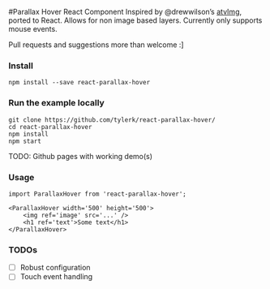 #Parallax Hover React Component
Inspired by @drewwilson’s [atvImg](https://github.com/drewwilson/atvImg), ported to React. Allows for non image based layers. Currently only supports mouse events. 

Pull requests and suggestions more than welcome :]

### Install
`npm install --save react-parallax-hover`

### Run the example locally
```
git clone https://github.com/tylerk/react-parallax-hover/
cd react-parallax-hover
npm install
npm start
```
TODO: Github pages with working demo(s)

### Usage
```
import ParallaxHover from 'react-parallax-hover';

<ParallaxHover width='500' height='500'>
    <img ref='image' src='...' />
    <h1 ref='text'>Some text</h1>
</ParallaxHover>
```

### TODOs
- [ ] Robust configuration
- [ ] Touch event handling
